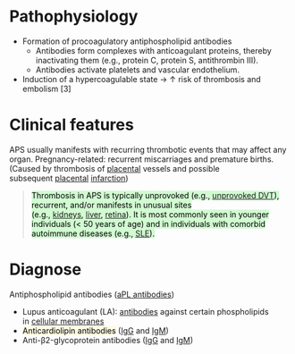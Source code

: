 # Pathophysiology
- Formation of procoagulatory antiphospholipid antibodies 
	- Antibodies form complexes with anticoagulant proteins, thereby inactivating them (e.g., protein C, protein S, antithrombin III).
	- Antibodies activate platelets and vascular endothelium. 
- Induction of a hypercoagulable state → ↑ risk of thrombosis and embolism [3]
# Clinical features
APS usually manifests with recurring thrombotic events that may affect any organ.
Pregnancy-related: recurrent miscarriages and premature births.(Caused by thrombosis of [placental](https://next.amboss.com/us/article/Do01VS#Z414c23d8bf8265247dd2e1e7e9b0d89c) vessels and possible subsequent [placental](https://next.amboss.com/us/article/Do01VS#Z414c23d8bf8265247dd2e1e7e9b0d89c) [infarction](https://next.amboss.com/us/article/VP0GdT#Zb11fb76135fecdea9dd3e778dbe469e3))
> <mark style="background: #BBFABBA6;">Thrombosis in APS is typically unprovoked (e.g., [unprovoked DVT](https://next.amboss.com/us/article/fh0kWf#Z15a08304a073ea63bd825729a0b8e82f)), recurrent, and/or manifests in unusual sites (e.g., [kidneys](https://next.amboss.com/us/article/m60VlS#Z517d2cc21845787cbf2c6ff27c21cd8e), [liver](https://next.amboss.com/us/article/j60_kS#Zd0ed3eb208321943f24b364e0a464294), [retina](https://next.amboss.com/us/article/cp0aoS#Zafbc538c70facdb76c5c65393ad05dbb)). It is most commonly seen in younger individuals (< 50 years of age) and in individuals with comorbid autoimmune diseases (e.g., [SLE](https://next.amboss.com/us/article/dT0op2#Zc038efa4f85b330e4a8d1d0224d5f1a9)).</mark>

# Diagnose
Antiphospholipid antibodies ([aPL antibodies](https://next.amboss.com/us/article/hR0c5f#Zc64f6e326ddf58b2bc9a198ed8f87dd2))
- Lupus anticoagulant (LA): [antibodies](https://next.amboss.com/us/article/x50Emg#Zcafc1c81671c54115ab5d77c08d696a0) against certain phospholipids in [cellular membranes](https://next.amboss.com/us/article/Lo0wcS#Z4224d324188134290d99f44a379e40f9)
- <mark style="background: #FFF3A34A;">Anticardiolipin antibodies</mark> ([IgG](https://next.amboss.com/us/article/x50Emg#Zdcbaf6f4b43f0363afdf3d6aaacd924c) and [IgM](https://next.amboss.com/us/article/x50Emg#Ze9de183a682c9f06a4bdba89dd15ca26))
- Anti-β2-glycoprotein antibodies ([IgG](https://next.amboss.com/us/article/x50Emg#Zdcbaf6f4b43f0363afdf3d6aaacd924c) and [IgM](https://next.amboss.com/us/article/x50Emg#Ze9de183a682c9f06a4bdba89dd15ca26))